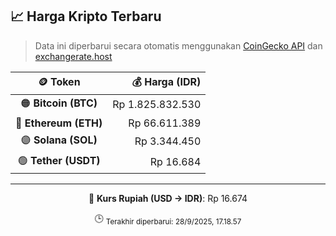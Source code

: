 

<!-- HARGA_KRIPTO -->
## 📈 Harga Kripto Terbaru

> Data ini diperbarui secara otomatis menggunakan [CoinGecko API](https://www.coingecko.com/) dan [exchangerate.host](https://exchangerate.host/)

<div align="center">

| 🪙 Token | 💰 Harga (IDR) |
|:------:|---------------:|
| 🟠 **Bitcoin (BTC)**   | Rp 1.825.832.530 |
| 🔵 **Ethereum (ETH)**  | Rp 66.611.389 |
| 🟣 **Solana (SOL)**    | Rp 3.344.450 |
| 🟢 **Tether (USDT)**   | Rp 16.684 |

---

💱 **Kurs Rupiah (USD → IDR)**: Rp 16.674

🕒 <sub>Terakhir diperbarui: 28/9/2025, 17.18.57</sub>

</div>
<!-- /HARGA_KRIPTO -->